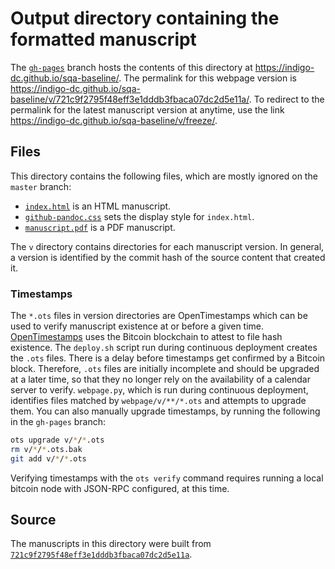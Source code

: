 # Output directory containing the formatted manuscript

The [`gh-pages`](https://github.com/indigo-dc/sqa-baseline/tree/gh-pages) branch hosts the contents of this directory at https://indigo-dc.github.io/sqa-baseline/.
The permalink for this webpage version is https://indigo-dc.github.io/sqa-baseline/v/721c9f2795f48eff3e1dddb3fbaca07dc2d5e11a/.
To redirect to the permalink for the latest manuscript version at anytime, use the link https://indigo-dc.github.io/sqa-baseline/v/freeze/.

## Files

This directory contains the following files, which are mostly ignored on the `master` branch:

+ [`index.html`](index.html) is an HTML manuscript.
+ [`github-pandoc.css`](github-pandoc.css) sets the display style for `index.html`.
+ [`manuscript.pdf`](manuscript.pdf) is a PDF manuscript.

The `v` directory contains directories for each manuscript version.
In general, a version is identified by the commit hash of the source content that created it.

### Timestamps

The `*.ots` files in version directories are OpenTimestamps which can be used to verify manuscript existence at or before a given time.
[OpenTimestamps](https://opentimestamps.org/) uses the Bitcoin blockchain to attest to file hash existence.
The `deploy.sh` script run during continuous deployment creates the `.ots` files.
There is a delay before timestamps get confirmed by a Bitcoin block.
Therefore, `.ots` files are initially incomplete and should be upgraded at a later time, so that they no longer rely on the availability of a calendar server to verify.
`webpage.py`, which is run during continuous deployment, identifies files matched by `webpage/v/**/*.ots` and attempts to upgrade them.
You can also manually upgrade timestamps, by running the following in the `gh-pages` branch:

```sh
ots upgrade v/*/*.ots
rm v/*/*.ots.bak
git add v/*/*.ots
```

Verifying timestamps with the `ots verify` command requires running a local bitcoin node with JSON-RPC configured, at this time.

## Source

The manuscripts in this directory were built from
[`721c9f2795f48eff3e1dddb3fbaca07dc2d5e11a`](https://github.com/indigo-dc/sqa-baseline/commit/721c9f2795f48eff3e1dddb3fbaca07dc2d5e11a).
